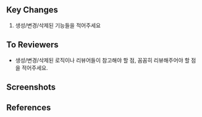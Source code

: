 ## Key Changes
1. 생성/변경/삭제된 기능들을 적어주세요

## To Reviewers
* 생성/변경/삭제된 로직이나 리뷰어들이 참고해야 할 점, 꼼꼼히 리뷰해주어야 할 점을 적어주세요.

## Screenshots
<!-- 스크린샷이 필요한 경우 첨부 -->

## References
<!-- 참고한 웹사이트 또는 문서 첨부 -->
